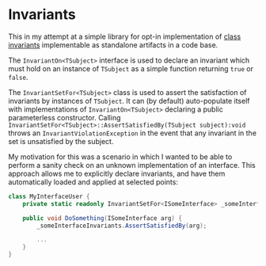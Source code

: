 ﻿# Invariants

This in my attempt at a simple library for opt-in implementation of [class invariants](https://en.wikipedia.org/wiki/Class_invariant) implementable as standalone artifacts in a code base.

The `InvariantOn<TSubject>` interface is used to declare an invariant which must hold on an instance of `TSubject` as a simple function returning `true` or `false`.

The `InvariantSetFor<TSubject>` class is used to assert the satisfaction of invariants by instances of `TSubject`.
It can (by default) auto-populate itself with implementations of `InvariantOn<TSubject>` declaring a public parameterless constructor.
Calling `InvariantSetFor<TSubject>::AssertSatisfiedBy(TSubject subject):void` throws an `InvariantViolationException` in the event that any invariant in the set is unsatisfied by the subject.

My motivation for this was a scenario in which I wanted to be able to perform a sanity check on an unknown implementation of an interface.
This approach allows me to explicitly declare invariants, and have them automatically loaded and applied at selected points:

```cs
class MyInterfaceUser {
	private static readonly InvariantSetFor<ISomeInterface> _someInterfaceInvariants = new InvariantSetFor<ISomeInterface>();

	public void DoSomething(ISomeInterface arg) {
		_someInterfaceInvariants.AssertSatisfiedBy(arg);

		...
	}
}
```